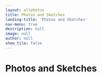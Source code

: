 ```yaml
---
layout: allphotos
title: Photos and Sketches
landing-title: 'Photos and Sketches'
nav-menu: true
description: null
image: null
author: null
show_tile: false
---
```


<h1>Photos and Sketches</h1>
